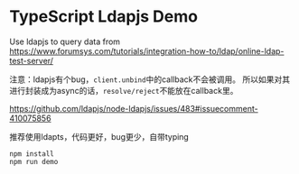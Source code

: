 TypeScript Ldapjs Demo
=======================

Use ldapjs to query data from  <https://www.forumsys.com/tutorials/integration-how-to/ldap/online-ldap-test-server/> 

注意：ldapjs有个bug，`client.unbind`中的callback不会被调用。
所以如果对其进行封装成为async的话，`resolve/reject`不能放在callback里。

https://github.com/ldapjs/node-ldapjs/issues/483#issuecomment-410075856

推荐使用ldapts，代码更好，bug更少，自带typing

```
npm install
npm run demo
```

